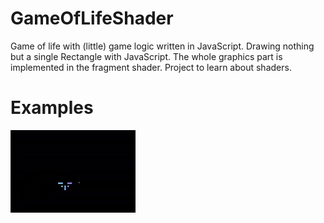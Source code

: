 # GameOfLifeShader
Game of life with (little) game logic written in JavaScript. Drawing nothing but a single Rectangle with JavaScript. The whole graphics part is implemented in the fragment shader. Project to learn about shaders.

# Examples
![](https://github.com/HendrikHenselmann/GameOfLifeShader/blob/main/GameOfLife.gif)
